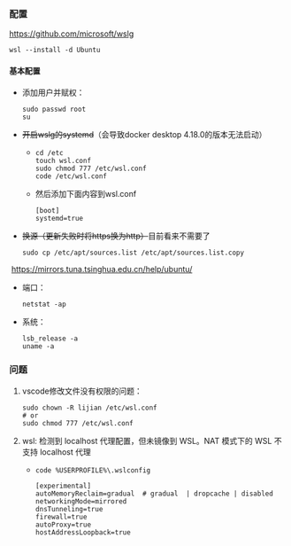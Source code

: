 ### 配置

https://github.com/microsoft/wslg

```
wsl --install -d Ubuntu
```

#### 基本配置

- 添加用户并赋权：

  ```
  sudo passwd root
  su 
  ```

- ~~开启wslg的systemd~~（会导致docker desktop 4.18.0的版本无法启动）

  - ```
    cd /etc
    touch wsl.conf
    sudo chmod 777 /etc/wsl.conf
    code /etc/wsl.conf
    ```
    
  - 然后添加下面内容到wsl.conf

    ```
    [boot]
    systemd=true
    ```

- ~~换源（更新失败时将https换为http）~~目前看来不需要了

  ```
  sudo cp /etc/apt/sources.list /etc/apt/sources.list.copy
  ```

​		https://mirrors.tuna.tsinghua.edu.cn/help/ubuntu/

- 端口：

  ```
  netstat -ap
  ```

- 系统：

  ```
  lsb_release -a
  uname -a
  ```


### 问题

1. vscode修改文件没有权限的问题：

   ```
   sudo chown -R lijian /etc/wsl.conf
   # or
   sudo chmod 777 /etc/wsl.conf
   ```

2. wsl: 检测到 localhost 代理配置，但未镜像到 WSL。NAT 模式下的 WSL 不支持 localhost 代理

   - `code %USERPROFILE%\.wslconfig`

      ```
      [experimental]
      autoMemoryReclaim=gradual  # gradual  | dropcache | disabled
      networkingMode=mirrored
      dnsTunneling=true
      firewall=true
      autoProxy=true
      hostAddressLoopback=true
      ```
   
      
